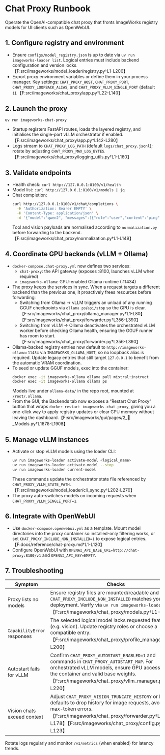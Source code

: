 # Chat Proxy Runbook

Operate the OpenAI-compatible chat proxy that fronts ImageWorks registry models
for UI clients such as OpenWebUI.

## 1. Configure registry and environment
- Ensure `configs/model_registry.json` is up to date via `uv run imageworks-loader
  list`. Logical entries must include backend configuration and version locks.【F:src/imageworks/model_loader/registry.py†L1-L200】
- Export proxy environment variables or define them in your process manager. Key
  settings: `CHAT_PROXY_HOST`, `CHAT_PROXY_PORT`, `CHAT_PROXY_LOOPBACK_ALIAS`,
  and `CHAT_PROXY_VLLM_SINGLE_PORT` (default `1`).【F:src/imageworks/chat_proxy/app.py†L22-L140】

## 2. Launch the proxy
```bash
uv run imageworks-chat-proxy
```
- Startup registers FastAPI routes, loads the layered registry, and initialises
  the single-port vLLM orchestrator if enabled.【F:src/imageworks/chat_proxy/app.py†L142-L280】
- Logs stream to `CHAT_PROXY_LOG_PATH` (default `logs/chat_proxy.jsonl`); rotate
  by adjusting `CHAT_PROXY_MAX_LOG_BYTES`.【F:src/imageworks/chat_proxy/logging_utils.py†L1-L160】

## 3. Validate endpoints
- Health check: `curl http://127.0.0.1:8100/v1/health`
- Model list: `curl http://127.0.0.1:8100/v1/models | jq`
- Chat completion:
  ```bash
  curl http://127.0.0.1:8100/v1/chat/completions \
    -H 'Authorization: Bearer EMPTY' \
    -H 'Content-Type: application/json' \
    -d '{"model":"qwen2", "messages":[{"role":"user","content":"ping"}]}'
  ```
  Tool and vision payloads are normalised according to `normalization.py` before
  forwarding to the backend.【F:src/imageworks/chat_proxy/normalization.py†L1-L149】

## 4. Coordinate GPU backends (vLLM + Ollama)
- `docker-compose.chat-proxy.yml` now defines two services:
  - `chat-proxy`: the API gateway (exposes :8100, launches vLLM when required)
  - `imageworks-ollama`: GPU-enabled Ollama runtime (:11434)
- The proxy keeps the services in sync. When a request targets a different backend
  than the previous one, it proactively frees resources before forwarding:
  - Switching from Ollama → vLLM triggers an unload of any running GGUF
    checkpoints via `ollama ps`/`api/stop` so the GPU is clear.【F:src/imageworks/chat_proxy/ollama_manager.py†L1-L80】【F:src/imageworks/chat_proxy/forwarder.py†L356-L390】
  - Switching from vLLM → Ollama deactivates the orchestrated vLLM worker before
    checking Ollama health, ensuring the GGUF runner has room to start.【F:src/imageworks/chat_proxy/forwarder.py†L356-L390】
- Ollama-backed registry entries now default to `http://imageworks-ollama:11434`
  via `IMAGEWORKS_OLLAMA_HOST`, so no loopback alias is required. Update legacy
  entries that still target `127.0.0.1` to benefit from the automatic VRAM
  coordination.
- To seed or update GGUF models, exec into the container:
  ```bash
  docker exec -it imageworks-ollama ollama pull mistral:instruct
  docker exec -it imageworks-ollama ollama ps
  ```
  Models live under `ollama-data/` in the repo root, mounted at `/root/.ollama`.
- From the GUI, the Backends tab now exposes a “Restart Chat Proxy” button that wraps
  `docker restart imageworks-chat-proxy`, giving you a one-click way to apply registry
  updates or clear GPU memory without leaving the dashboard.【F:src/imageworks/gui/pages/2_🎯_Models.py†L1878-L1908】

## 5. Manage vLLM instances
- Activate or stop vLLM models using the loader CLI:
  ```bash
  uv run imageworks-loader activate-model <logical_name>
  uv run imageworks-loader activate-model --stop
  uv run imageworks-loader current-model
  ```
  These commands update the orchestrator state file referenced by
  `CHAT_PROXY_VLLM_STATE_PATH`.【F:src/imageworks/model_loader/cli_sync.py†L202-L270】
- The proxy auto-switches models on incoming requests when `CHAT_PROXY_VLLM_SINGLE_PORT=1`.

## 6. Integrate with OpenWebUI
- Use `docker-compose.openwebui.yml` as a template. Mount model directories into
  the proxy container so installed-only filtering works, or set
  `CHAT_PROXY_INCLUDE_NON_INSTALLED=1` to expose logical entries.【F:docs/reference/chat-proxy.md†L1-L120】
- Configure OpenWebUI with `OPENAI_API_BASE_URL=http://chat-proxy:8100/v1` and
  `OPENAI_API_KEY=EMPTY`.

## 7. Troubleshooting
| Symptom | Checks |
| --- | --- |
| Proxy lists no models | Ensure registry files are mounted/readable and that `CHAT_PROXY_INCLUDE_NON_INSTALLED` matches your deployment. Verify via `uv run imageworks-loader list`.【F:src/imageworks/chat_proxy/models.py†L1-L200】 |
| `CapabilityError` responses | The selected logical model lacks requested features (e.g. vision). Update registry roles or choose a compatible entry.【F:src/imageworks/chat_proxy/profile_manager.py†L1-L200】 |
| Autostart fails for vLLM | Confirm `CHAT_PROXY_AUTOSTART_ENABLED=1` and commands in `CHAT_PROXY_AUTOSTART_MAP`. For orchestrated vLLM models, ensure GPU access inside the container and valid base weights.【F:src/imageworks/chat_proxy/vllm_manager.py†L1-L220】 |
| Vision chats exceed context | Adjust `CHAT_PROXY_VISION_TRUNCATE_HISTORY` or keep defaults to drop history for image requests, avoiding max-token errors.【F:src/imageworks/chat_proxy/forwarder.py†L126-L178】【F:src/imageworks/chat_proxy/config.py†L68-L123】 |

Rotate logs regularly and monitor `/v1/metrics` (when enabled) for latency trends.
